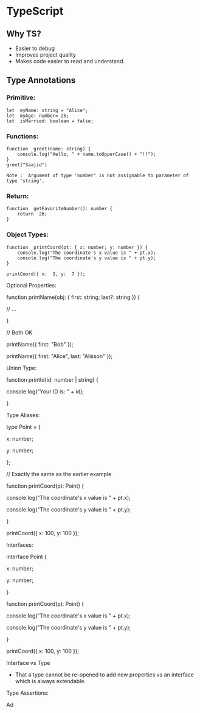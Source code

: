 
# TypeScript

## Why TS?

-   Easier to debug
-   Improves project quality
-   Makes code easier to read and understand.
    

## Type Annotations

### Primitive:
```
let  myName: string = "Alice";
let  myAge: number= 25;
let  isMarried: boolean = false;
```

### Functions:

```
function  greet(name: string) {
	console.log("Hello, " + name.toUpperCase() + "!!");
}
greet("Saajid")
```
```
Note :  Argument of type 'number' is not assignable to parameter of type 'string'.
```
    

### Return:

```
function  getFavoriteNumber(): number {
	return  26;
}
```

### Object Types:
```
function  printCoord(pt: { x: number; y: number }) {
	console.log("The coordinate's x value is " + pt.x);
	console.log("The coordinate's y value is " + pt.y);
}

printCoord({ x:  3, y:  7 });
```

Optional Properties:

function  printName(obj: { first: string; last?: string }) {

// ...

}

// Both OK

printName({ first:  "Bob" });

printName({ first:  "Alice", last:  "Alisson" });

Union Type:

function  printId(id: number | string) {

console.log("Your ID is: " + id);

}

Type Aliases:

type  Point = {

x: number;

y: number;

};

// Exactly the same as the earlier example

function  printCoord(pt: Point) {

console.log("The coordinate's x value is " + pt.x);

console.log("The coordinate's y value is " + pt.y);

}

printCoord({ x:  100, y:  100 });

Interfaces:

interface  Point {

x: number;

y: number;

}

function  printCoord(pt: Point) {

console.log("The coordinate's x value is " + pt.x);

console.log("The coordinate's y value is " + pt.y);

}

printCoord({ x:  100, y:  100 });

Interface vs Type

-   That a type cannot be re-opened to add new properties vs an interface which is always extendable.
    

Type Assertions:

Ad
